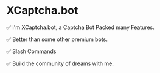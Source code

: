 # XCaptcha.bot
✅ I'm XCaptcha.bot, a Captcha Bot Packed many Features.

✅ Better than some other premium bots.

✅ Slash Commands

✅ Build the community of dreams with me.
